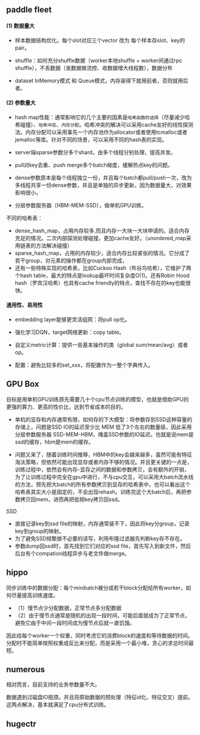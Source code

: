 

## paddle fleet

#### (1) 数据量大
 
 - 样本数据结构优化。每个slot对应三个vector 改为 每个样本存slot、key的pair。
 
 - shuffle：如何充分shuffle数据（worker本地shuffle + worker间通过rpc shuffle），不丢数据（发数据做流控、收数据增大线程数），数据分布

 - dataset InMemory模式 和 Queue模式，内存装得下就用前者，否则就用后者。

#### (2) 参数量大

 - hash map性能：通常影响它的几个主要的因素是`哈希函数的选择`（尽量减少哈希碰撞）、`哈希冲突`、`内存分配`。哈希冲突的解决可以采用cache友好的线性探测法。内存分配可以采用事先一个内存池作为allocator或者使用tcmalloc或者jemalloc等库。针对不同的场景，可以采用不同的hash表的实现。

 - server端sparse参数分多个shard，由多个线程分别处理，提高并发。

 - pull对key去重、push merge多个batch梯度，缓解热点key的问题。

 - dense参数原本是每个线程独立一份，并且每个batch都pull/push一次，改为多线程共享一份dense参数，并且是单独的异步更新，因为数据量大，对效果影响很小。
 
 - 分层参数服务器（HBM-MEM-SSD），做单机GPU训练。

 
不同的哈希表：
 - dense_hash_map，占用内存较多,而且内存一大块一大块申请的。适合内存充足的情况。二次内部探测处理碰撞，更加cache友好。（unordered_map采用链表的方法解决碰撞）
 - sparse_hash_map，占用的内存较少，适合内存比较紧张的情况。它分成了若干group，对元素的操作都在group内部完成，
 - 还有一些特殊实现的哈希表，比如Cuckoo Hash（布谷鸟哈希），它维护了两个hash table，最大的特点是lookup最坏时间复杂度O(1)。还有Robin Hood hash（罗宾汉哈希）也具有cache friendly的特点，查找不存在的key也能很快。


#### 通用性、易用性

 - embedding layer能够更灵活组网：将pull op化。

 - 强化学习DQN，target网络更新：copy table。

 - 自定义metric计算：提供一些基本操作的类（global sum/mean/avg）或者op。

 - 配置：避免比较多的set_xxx，将配置作为一整个字典传入。



## GPU Box

目标是用单机GPU训练原先需要几十个cpu节点训练的模型，也就是借助GPU的更强的算力、更高的性价比，达到节省成本的目的。

 - 单机的显存和内存通常有限，如何存的下大模型：将参数存到SSD这种容量的存储上，问题是SSD IO的延迟至少比 MEM 低了3个左右的数量级，因此采用分层参数服务器 SSD-MEM-HBM，掩盖SSD参数的IO延迟。也就是说mem是ssd的缓存，hbm是mem的缓存。

 - 问题又来了，随着训练时间推移，HBM中的key会越来越多，虽然可能有特征淘汰策略，但依然可能出现显存或者内存不够的情况。并且更关键的一点是，训练过程中，依然会有内存-显存之间的数据和参数拷贝，会有额外的开销，为了让训练过程中完全在gpu中进行，不与cpu交互，可以采用大batch流水线的方法，预先把大batch的所有参数拷贝到显存的哈希表中，也可以看出这个哈希表其实大小是固定的，不会出现rehash。训练完这个大batch后，再把参数拷贝回mem，进而再把低频key拷贝回ssd。

SSD
 - 直接记录key到ssd file的映射，内存通常装不下，因此将key分group，记录key到group的映射。
 - 为了避免SSD频繁做不必要的读写，利用布隆过滤器先判断key存不存在。
 - 参数dump回ssd时，首先找到它们对应的ssd file，首先写入到新文件，然后后台有个compation线程异步与老文件做merge。

## hippo

同步训练中的数据分配：每个minibatch被分成若干block分配给所有worker，如何尽量提高训练速度。
 - （1）慢节点少分配数据，正常节点多分配数据
 - （2）由于慢节点通常是随机的出现一段时间，可能后面就成为了正常节点，避免它由于中间一段时间成为慢节点后就一直饥饿。
  
因此给每个worker一个权重，同时考虑它的消费block的速度和等待数据的时间。分配时不能简单按照权重成反比来分配，而是采用一个最小堆，贪心的求总时间最短。



## numerous

相对而言，目前支持的业务参数量不大。

数据遇到过磁盘IO瓶颈。并且将原始数据的预处理（特征id化、特征交叉）提前。这两点解决，基本就满足了cpu分布式训练。


## hugectr

